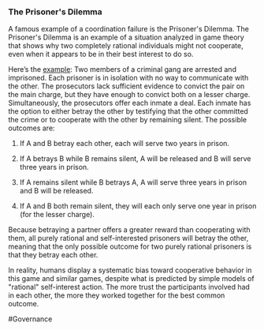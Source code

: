 ### The Prisoner's Dilemma

A famous example of a coordination failure is the Prisoner's Dilemma. The Prisoner's Dilemma is an example of a situation analyzed in game theory that shows why two completely rational individuals might not cooperate, even when it appears to be in their best interest to do so.

Here’s the [example](https://blogs.cornell.edu/info2040/2016/09/13/game-theory-in-a-variety-of-fields-prisoners-dilemma-economics/#:~:text=Two%20members%20of%20a%20criminal,of%20communicating%20with%20the%20other.&text=Each%20prisoner%20is%20given%20the,the%20other%20by%20remaining%20silent.): Two members of a criminal gang are arrested and imprisoned. Each prisoner is in isolation with no way to communicate with the other. The prosecutors lack sufficient evidence to convict the pair on the main charge, but they have enough to convict both on a lesser charge. Simultaneously, the prosecutors offer each inmate a deal. Each inmate has the option to either betray the other by testifying that the other committed the crime or to cooperate with the other by remaining silent. The possible outcomes are:

1. If A and B betray each other, each will serve two years in prison.
    
2. If A betrays B while B remains silent, A will be released and B will serve three years in prison.
    
3. If A remains silent while B betrays A, A will serve three years in prison and B will be released.
    
4. If A and B both remain silent, they will each only serve one year in prison (for the lesser charge).
    

Because betraying a partner offers a greater reward than cooperating with them, all purely rational and self-interested prisoners will betray the other, meaning that the only possible outcome for two purely rational prisoners is that they betray each other.

In reality, humans display a systematic bias toward cooperative behavior in this game and similar games, despite what is predicted by simple models of "rational" self-interest action. The more trust the participants involved had in each other, the more they worked together for the best common outcome.

#Governance 